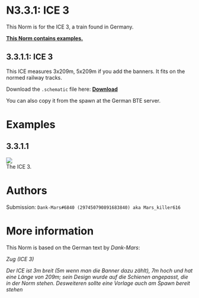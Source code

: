 # N3.3.1: ICE 3

This Norm is for the ICE 3, a train found in Germany.
 
**[This Norm contains examples.](#examples)**

## 3.3.1.1: ICE 3

This ICE measures 3x209m, 5x209m if you add the banners. It fits on the normed railway tracks.

Download the `.schematic` file here: **[Download](https://cdn.discordapp.com/attachments/702906713317310484/702906729985212506/ICE3.schematic)**

You can also copy it from the spawn at the German BTE server.

# Examples

## 3.3.1.1

![](https://i.imgur.com/sAmEFGg.png)    
The ICE 3.

# Authors

Submission: `Dank-Mars#6840 (297450790891683840) aka Mars_killer616`

# More information

This Norm is based on the German text by _Dank-Mars_:

_Zug (ICE 3)_

_Der ICE ist 3m breit (5m wenn man die Banner dazu zählt), 7m hoch und hat eine Länge von 209m; sein Design wurde auf die Schienen angepasst, die in der Norm stehen. Desweiteren sollte eine Vorlage auch am Spawn bereit stehen_